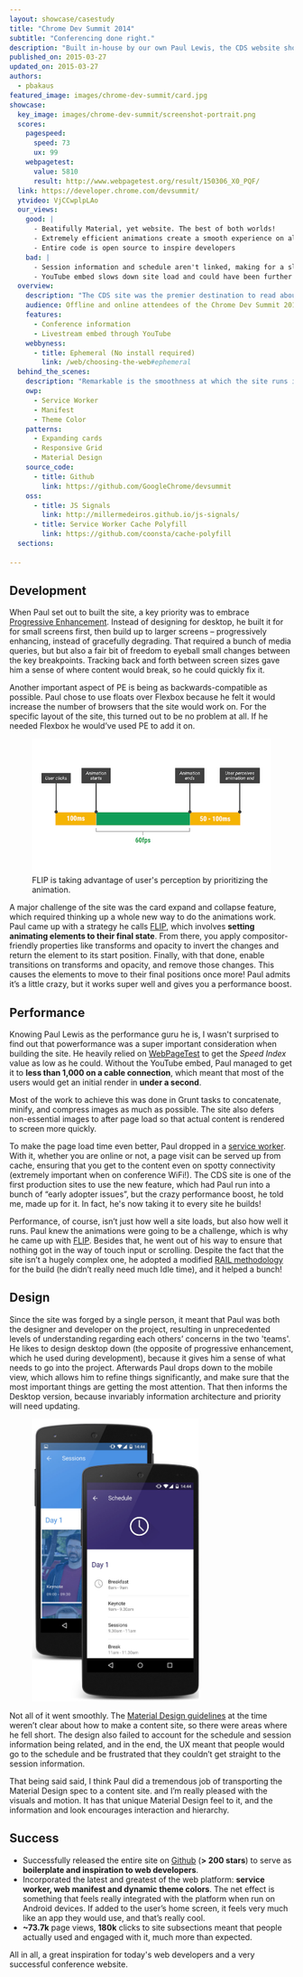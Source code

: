 ```yaml
---
layout: showcase/casestudy
title: "Chrome Dev Summit 2014"
subtitle: "Conferencing done right."
description: "Built in-house by our own Paul Lewis, the CDS website showed how to build a great mobile web experience for conference visitors."
published_on: 2015-03-27
updated_on: 2015-03-27
authors:
  - pbakaus
featured_image: images/chrome-dev-summit/card.jpg
showcase:
  key_image: images/chrome-dev-summit/screenshot-portrait.png
  scores:
    pagespeed:
      speed: 73
      ux: 99
    webpagetest:
      value: 5810
      result: http://www.webpagetest.org/result/150306_X0_PQF/
  link: https://developer.chrome.com/devsummit/
  ytvideo: VjCCwplpLAo
  our_views:
    good: |
      - Beatifully Material, yet website. The best of both worlds!
      - Extremely efficient animations create a smooth experience on all devices
      - Entire code is open source to inspire developers
    bad: |
      - Session information and schedule aren't linked, making for a slightly confusing experience
      - YouTube embed slows down site load and could have been further deferred
  overview:
    description: "The CDS site was the premier destination to read about all things Chrome Dev Summit, a two-day developer event about Chrome in 2014. It was used by attendees to get infos about the schedule, signup and more."
    audience: Offline and online attendees of the Chrome Dev Summit 2014.
    features:
      - Conference information
      - Livestream embed through YouTube
    webbyness:
      - title: Ephemeral (No install required)
        link: /web/choosing-the-web#ephemeral
  behind_the_scenes:
    description: "Remarkable is the smoothness at which the site runs in various mobile browsers. It's utilizing the layout and paint cycles of the browser in the best way possible."
    owp:
      - Service Worker
      - Manifest
      - Theme Color
    patterns:
      - Expanding cards
      - Responsive Grid
      - Material Design
    source_code:
      - title: Github
        link: https://github.com/GoogleChrome/devsummit
    oss:
      - title: JS Signals
        link: http://millermedeiros.github.io/js-signals/
      - title: Service Worker Cache Polyfill
        link: https://github.com/coonsta/cache-polyfill
  sections:

---
```


## Development

When Paul set out to built the site, a key priority was to embrace 
[Progressive Enhancement](https://en.wikipedia.org/wiki/Progressive_enhancement). 
Instead of designing for desktop, he built it for for small screens first, 
then build up to larger screens – progressively enhancing, instead of 
gracefully degrading. That required a bunch of media queries, but but also a 
fair bit of freedom to eyeball small changes between the key breakpoints. 
Tracking back and forth between screen sizes gave him a sense of where content 
would break, so he could quickly fix it.

Another important aspect of PE is being as backwards-compatible as possible. 
Paul chose to use floats over Flexbox because he felt it would increase the 
number of browsers that the site would work on. For the specific layout of the 
site, this turned out to be no problem at all. If he needed Flexbox he would’ve 
used PE to add it on.

<figure>
  <img  src="images/chrome-dev-summit/flip.jpg">
  <figcaption>
    FLIP is taking advantage of user's perception by prioritizing the animation.
  </figcaption>
</figure>


A major challenge of the site was the card expand and collapse feature, which 
required thinking up a whole new way to do the animations work. Paul came up 
with a strategy he calls [FLIP](https://aerotwist.com/blog/flip-your-animations), 
which involves **setting animating elements to their final state**. From there, 
you apply compositor-friendly properties like transforms and opacity to invert 
the changes and return the element to its start position. Finally, with that 
done, enable transitions on transforms and opacity, and remove those changes. 
This causes the elements to move to their final positions once more! Paul 
admits it’s a little crazy, but it works super well and gives you a 
performance boost.

## Performance

Knowing Paul Lewis as the performance guru he is, I wasn't surprised to 
find out that powerformance was a super important consideration when building 
the site. He heavily relied on [WebPageTest](https://webpagetest.org) to get 
the *Speed Index* value as low as he could. Without the YouTube embed, Paul 
managed to get it to **less than 1,000 on a cable connection**, which meant 
that most of the users would get an initial render in **under a second**.

Most of the work to achieve this was done in Grunt tasks to concatenate, 
minify, and compress images as much as possible. The site also defers 
non-essential images to after page load so that actual content is rendered 
to screen more quickly.

To make the page load time even better, Paul dropped in a 
[service worker](http://www.html5rocks.com/en/tutorials/service-worker/introduction).  
With it, whether you are online or not, a page visit can be served up from 
cache, ensuring that you get to the content even on spotty connectivity 
(extremely important when on conference WiFi!). The CDS site is one of the 
first production sites to use the new feature, which had Paul run into a bunch 
of “early adopter issues”, but the crazy performance boost, he told me, made 
up for it. In fact, he's now taking it to every site he builds!

Performance, of course, isn’t just how well a site loads, but also how well it 
runs. Paul knew the animations were going to be a challenge, which is why he 
came up with [FLIP](https://aerotwist.com/blog/flip-your-animations). Besides 
that, he went out of his way to ensure that nothing got in the way of touch 
input or scrolling. Despite the fact that the site isn’t a hugely complex one, 
he adopted a modified [RAIL methodology](/web/tools/chrome-devtools/profile/evaluate-performance/rail) 
for the build (he didn’t really need much Idle time), and it helped a bunch!

## Design

Since the site was forged by a single person, it meant that Paul was both the 
designer and developer on the project, resulting in unprecedented levels of 
understanding regarding each others’ concerns in the two 'teams'. He likes to 
design desktop down (the opposite of progressive enhancement, which he used 
during development), because it gives him a sense of what needs to go into 
the project. Afterwards Paul drops down to the mobile view, which allows him 
to refine things significantly, and make sure that the most important things 
are getting the most attention. That then informs the Desktop version, because 
invariably information architecture and priority will need updating.

<figure>
  <img src="images/chrome-dev-summit/design_problem.jpg" alt="Design Problem" style="max-height: 500px" />
  <figcaption></figcaption>
</figure>

Not all of it went smoothly. The [Material Design guidelines](https://www.google.com/design/spec/material-design/introduction.html)
at the time weren’t clear about how to make a content site, so there were areas 
where he fell short. The design also failed to account for the schedule and 
session information being related, and in the end, the UX meant that people 
would go to the schedule and be frustrated that they couldn’t get straight to 
the session information.

That being said said, I think Paul did a tremendous job of transporting the 
Material Design spec to a content site. and I’m really pleased with the visuals 
and motion. It has that unique Material Design feel to it, and the information 
and look encourages interaction and hierarchy.

## Success

* Successfully released the entire site on 
[Github](https://github.com/googlechrome/devsummit) (**&gt; 200 stars**) to 
serve as **boilerplate and inspiration to web developers**.
* Incorporated the latest and greatest of the web platform: **service worker, 
web manifest and dynamic theme colors**. The net effect is something that feels 
really integrated with the platform when run on Android devices. If added to 
the user’s home screen, it feels very much like an app they would use, and 
that’s really cool.
* **~73.7k** page views, **180k** clicks to site subsections meant that people 
actually used and engaged with it, much more than expected.

All in all, a great inspiration for today's web developers and a very 
successful conference website.
